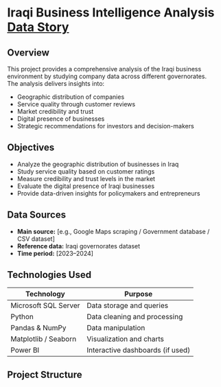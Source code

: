 # Iraqi Business Intelligence Analysis [Data Story](https://data-story-business-data-zyq5frn.gamma.site/)

## Overview
This project provides a comprehensive analysis of the Iraqi business environment by studying company data across different governorates.  
The analysis delivers insights into:
- Geographic distribution of companies
- Service quality through customer reviews
- Market credibility and trust
- Digital presence of businesses
- Strategic recommendations for investors and decision-makers

## Objectives
- Analyze the geographic distribution of businesses in Iraq  
- Study service quality based on customer ratings  
- Measure credibility and trust levels in the market  
- Evaluate the digital presence of Iraqi businesses  
- Provide data-driven insights for policymakers and entrepreneurs  

## Data Sources
- **Main source:** [e.g., Google Maps scraping / Government database / CSV dataset]  
- **Reference data:** Iraqi governorates dataset  
- **Time period:** [2023–2024]  

## Technologies Used
| Technology              | Purpose                          |
|--------------------------|----------------------------------|
| Microsoft SQL Server     | Data storage and queries         |
| Python                   | Data cleaning and processing     |
| Pandas & NumPy           | Data manipulation                |
| Matplotlib / Seaborn     | Visualization and charts         |
| Power BI                 | Interactive dashboards (if used) |

## Project Structure
